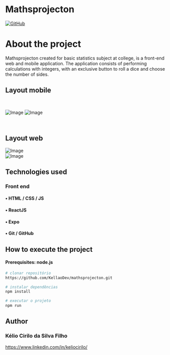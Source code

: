 # Mathsprojecton<br/>
[![GitHub](https://img.shields.io/badge/GitHub-100000?style=for-the-badge&logo=github&logoColor=white)](https://github.com/KellaoDev)
# About the project

Mathsprojecton created for basic statistics subject at college, is a front-end web and mobile application.
The application consists of performing calculations with integers, with an exclusive button to roll a dice and choose the number of sides.

## Layout  mobile

<div style="display: inline_block"><br/>
  
  ![Image](https://github.com/user-attachments/assets/a414fc28-acbe-4fee-be1e-e2badeb5146e)
  ![Image](https://github.com/user-attachments/assets/dbb51a6b-2029-45f3-906c-e505731543bc)
</div><br/>

## Layout  web

![Image](https://github.com/user-attachments/assets/4152a71b-ffc2-420c-906e-1994008a05ec)<br/>
![Image](https://github.com/user-attachments/assets/ff2c9240-c30f-4ef3-af72-feec8b068558)<br/>

## Technologies used

### Front end
#### • HTML / CSS / JS 
#### • ReactJS
#### • Expo
#### • Git / GitHub

## How to execute the project

#### Prerequisites: node.js

```bash
# clonar repositório
https://github.com/KellaoDev/mathsprojecton.git

# instalar dependências
npm install

# executar o projeto
npm run
```
## Author

### Kélio Cirilo da Silva Filho
https://www.linkedin.com/in/keliocirilo/


    





